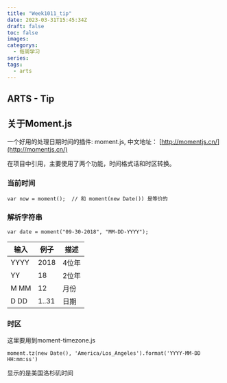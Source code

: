 ```yaml
---
title: "Week1011_tip"
date: 2023-03-31T15:45:34Z
draft: false 
toc: false
images:
categorys:
  - 每周学习
series:
tags:
  - arts 
---
```


## ARTS - Tip
## 关于Moment.js
一个好用的处理日期时间的插件: moment.js, 中文地址： [http://momentjs.cn/](http://momentjs.cn/)

在项目中引用，主要使用了两个功能，时间格式话和时区转换。

### 当前时间

```
var now = moment();  // 和 moment(new Date()) 是等价的

```

### 解析字符串

```
var date = moment("09-30-2018", "MM-DD-YYYY");

```


| 输入 | 例子 | 描述 |
| --- | --- | --- |
| YYYY | 2018| 4位年 |
| YY | 18 | 2位年 |
|M MM|12| 月份|
|D DD|1..31|日期|

### 时区

这里要用到moment-timezone.js 

```
moment.tz(new Date(), 'America/Los_Angeles').format('YYYY-MM-DD HH:mm:ss')
```
显示的是美国洛杉矶时间



